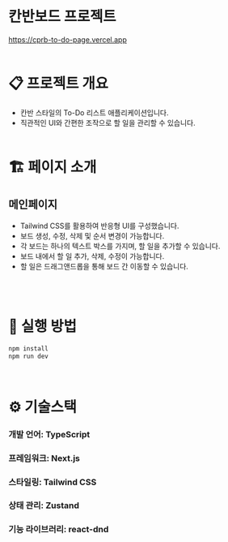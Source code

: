 # 칸반보드 프로젝트

https://cprb-to-do-page.vercel.app
<br/><br/>

# 📋 프로젝트 개요

- 칸반 스타일의 To-Do 리스트 애플리케이션입니다.
- 직관적인 UI와 간편한 조작으로 할 일을 관리할 수 있습니다.
  <br/><br/>

# 🏗️ 페이지 소개

## 메인페이지

- Tailwind CSS를 활용하여 반응형 UI를 구성했습니다.
- 보드 생성, 수정, 삭제 및 순서 변경이 가능합니다.
- 각 보드는 하나의 텍스트 박스를 가지며, 할 일을 추가할 수 있습니다.
- 보드 내에서 할 일 추가, 삭제, 수정이 가능합니다.
- 할 일은 드래그앤드롭을 통해 보드 간 이동할 수 있습니다.

<br/><br/>

# 👟 실행 방법

```bash
npm install
npm run dev
```

<br/>

# ⚙️ 기술스택

### 개발 언어: TypeScript

### 프레임워크: Next.js

### 스타일링: Tailwind CSS

### 상태 관리: Zustand

### 기능 라이브러리: react-dnd
